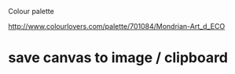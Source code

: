 Colour palette

http://www.colourlovers.com/palette/701084/Mondrian-Art_d_ECO

# save canvas to image / clipboard
